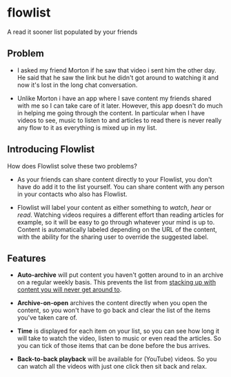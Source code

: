 # flowlist
A read it sooner list populated by your friends

## Problem 

* I asked my friend Morton if he saw that video i sent him the other day. He said that he saw the link but he didn't got around to watching it and now it's lost in the long chat conversation.

* Unlike Morton i have an app where I save content my friends shared with me so I can take care of it later. However, this app doesn't do much in helping me going through the content. In particular when I have videos to see, music to listen to and articles to read there is never really any flow to it as everything is mixed up in my list.

## Introducing Flowlist

How does Flowlist solve these two problems?

* As your friends can share content directly to your Flowlist, you don't have do add it to the list yourself. You can share content with any person in your contacts who also has Flowlist.

* Flowlist will label your content as either something to _watch_, _hear_ or _read_. Watching videos requires a different effort than reading articles for example, so it will be easy to go through whatever your mind is up to. Content is automatically labeled depending on the URL of the content, with the ability for the sharing user to override the suggested label. 


## Features

* **Auto-archive** will put content you haven't gotten around to in an archive on a regular weekly basis. This prevents the list from [stacking up with content you will never get around to](https://zenhabits.net/simple-rules/).

* **Archive-on-open** archives the content directly when you open the content, so you won't have to go back and clear the list of the items you've taken care of.

* **Time** is displayed for each item on your list, so you can see how long it will take to watch the video, listen to music or even read the articles. So you can tick of those items that can be done before the bus arrives. 

* **Back-to-back playback** will be available for (YouTube) videos. So you can watch all the videos with just one click then sit back and relax.

